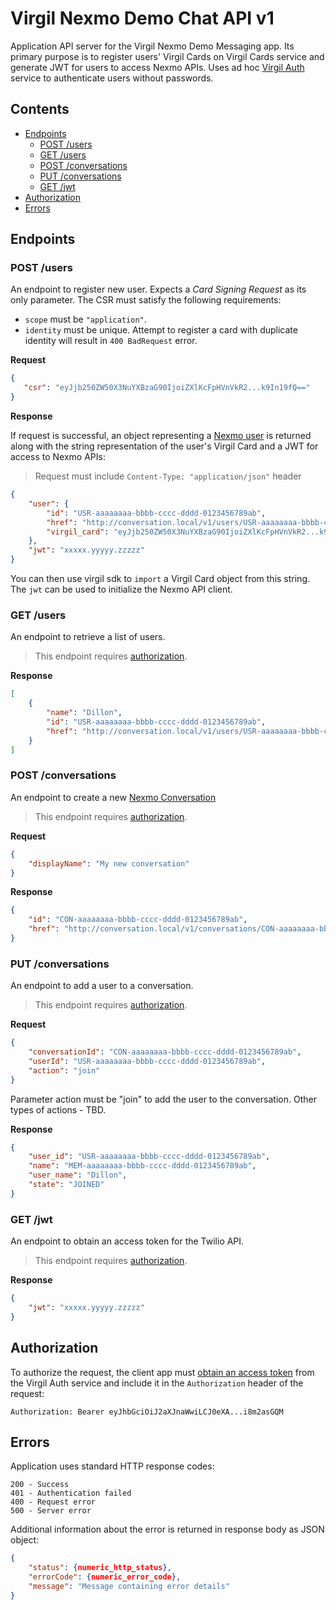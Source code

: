 # Virgil Nexmo Demo Chat API v1

Application API server for the Virgil Nexmo Demo Messaging app. Its primary purpose is to register users' Virgil Cards on 
Virgil Cards service and generate JWT for users to access Nexmo APIs. Uses ad hoc [Virgil Auth](https://github.com/VirgilSecurity/virgil-services-auth) 
service to authenticate users without passwords.


 ## Contents
 * [Endpoints](#endpoints)
    * [POST /users](#post-users)
    * [GET /users](#get-users)
    * [POST /conversations](#post-conversations)
    * [PUT /conversations](#put-conversations)
    * [GET /jwt](#get-jwt)
 * [Authorization](#authorization)
 * [Errors](#errors)
    
 
 ## Endpoints
 
 ### POST /users
 
 An endpoint to register new user. Expects a _Card Signing Request_ as its only parameter. The CSR must satisfy 
 the following requirements:
 
 * `scope` must be `"application"`.
 * `identity` must be unique. Attempt to register a card with duplicate identity will result in `400 BadRequest` error.
 
 **Request**
 ```json
{
	"csr": "eyJjb250ZW50X3NuYXBzaG90IjoiZXlKcFpHVnVkR2...k9In19fQ=="
}
```

**Response**

If request is successful, an object representing a [Nexmo user](https://ea.developer.nexmo.com/api/conversation#create-a-user) 
is returned along with the string representation of the user's Virgil Card and a JWT for access to Nexmo APIs:

> Request must include `Content-Type: "application/json"` header 
 
```json
{
	"user": {
		"id": "USR-aaaaaaaa-bbbb-cccc-dddd-0123456789ab",
		"href": "http://conversation.local/v1/users/USR-aaaaaaaa-bbbb-cccc-dddd-0123456789ab",
		"virgil_card": "eyJjb250ZW50X3NuYXBzaG90IjoiZXlKcFpHVnVkR2...k9In19fQ=="
	},
	"jwt": "xxxxx.yyyyy.zzzzz"   
}
```
You can then use virgil sdk to `import` a Virgil Card object from this string. The `jwt` can be used to initialize the 
Nexmo API client.

### GET /users

An endpoint to retrieve a list of users.

> This endpoint requires [authorization](#authorization).

**Response**

```json
[
	{
		"name": "Dillon",
		"id": "USR-aaaaaaaa-bbbb-cccc-dddd-0123456789ab",
		"href": "http://conversation.local/v1/users/USR-aaaaaaaa-bbbb-cccc-dddd-0123456789ab"
	}
]
```

### POST /conversations

An endpoint to create a new [Nexmo Conversation](https://ea.developer.nexmo.com/api/conversation)

> This endpoint requires [authorization](#authorization).

**Request**

```json
{
	"displayName": "My new conversation" 
}
```

**Response**

```json
{
	"id": "CON-aaaaaaaa-bbbb-cccc-dddd-0123456789ab",
	"href": "http://conversation.local/v1/conversations/CON-aaaaaaaa-bbbb-cccc-dddd-0123456789ab"
}
```
   
### PUT /conversations

An endpoint to add a user to a conversation.

> This endpoint requires [authorization](#authorization).

**Request**

```json
{
	"conversationId": "CON-aaaaaaaa-bbbb-cccc-dddd-0123456789ab",
	"userId": "USR-aaaaaaaa-bbbb-cccc-dddd-0123456789ab",
	"action": "join"
}
```

Parameter action must be "join" to add the user to the conversation. Other types of actions - TBD.

**Response**

```json
{
	"user_id": "USR-aaaaaaaa-bbbb-cccc-dddd-0123456789ab",
	"name": "MEM-aaaaaaaa-bbbb-cccc-dddd-0123456789ab",
	"user_name": "Dillon",
	"state": "JOINED"
}
```

### GET /jwt

An endpoint to obtain an access token for the Twilio API.
 
> This endpoint requires [authorization](#authorization).

**Response**
```json
{
	"jwt": "xxxxx.yyyyy.zzzzz"
}
```


## Authorization

To authorize the request, the client app must [obtain an access token](https://github.com/VirgilSecurity/virgil-services-auth#post-v4authorizationactionsobtain-access-token) 
from the Virgil Auth service and include it in the `Authorization` header of the request:

```
Authorization: Bearer eyJhbGciOiJ2aXJnaWwiLCJ0eXA...i8m2asGQM
```

## Errors

Application uses standard HTTP response codes:

```
200 - Success
401 - Authentication failed
400 - Request error
500 - Server error
```

Additional information about the error is returned in response body as JSON object:
```json
{
	"status": {numeric_http_status},
	"errorCode": {numeric_error_code},
	"message": "Message containing error details"
}
```
